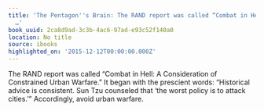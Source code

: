 ```yaml
---
title: 'The Pentagon''s Brain: The RAND report was called “Combat in Hell: A Consideration
  …'
book_uuid: 2ca8d9ad-3c3b-4ac6-97ad-e93c52f140a0
location: No title
source: ibooks
highlighted_on: '2015-12-12T00:00:00.000Z'
---
```


The RAND report was called “Combat in Hell: A Consideration of Constrained Urban Warfare.” It began with the prescient words: “Historical advice is consistent. Sun Tzu counseled that ‘the worst policy is to attack cities.’” Accordingly, avoid urban warfare.